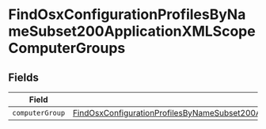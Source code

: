 # FindOsxConfigurationProfilesByNameSubset200ApplicationXMLScopeComputerGroups


## Fields

| Field                                                                                                                                                                                                             | Type                                                                                                                                                                                                              | Required                                                                                                                                                                                                          | Description                                                                                                                                                                                                       |
| ----------------------------------------------------------------------------------------------------------------------------------------------------------------------------------------------------------------- | ----------------------------------------------------------------------------------------------------------------------------------------------------------------------------------------------------------------- | ----------------------------------------------------------------------------------------------------------------------------------------------------------------------------------------------------------------- | ----------------------------------------------------------------------------------------------------------------------------------------------------------------------------------------------------------------- |
| `computerGroup`                                                                                                                                                                                                   | [FindOsxConfigurationProfilesByNameSubset200ApplicationXMLScopeComputerGroupsComputerGroup](../../models/operations/findosxconfigurationprofilesbynamesubset200applicationxmlscopecomputergroupscomputergroup.md) | :heavy_minus_sign:                                                                                                                                                                                                | N/A                                                                                                                                                                                                               |